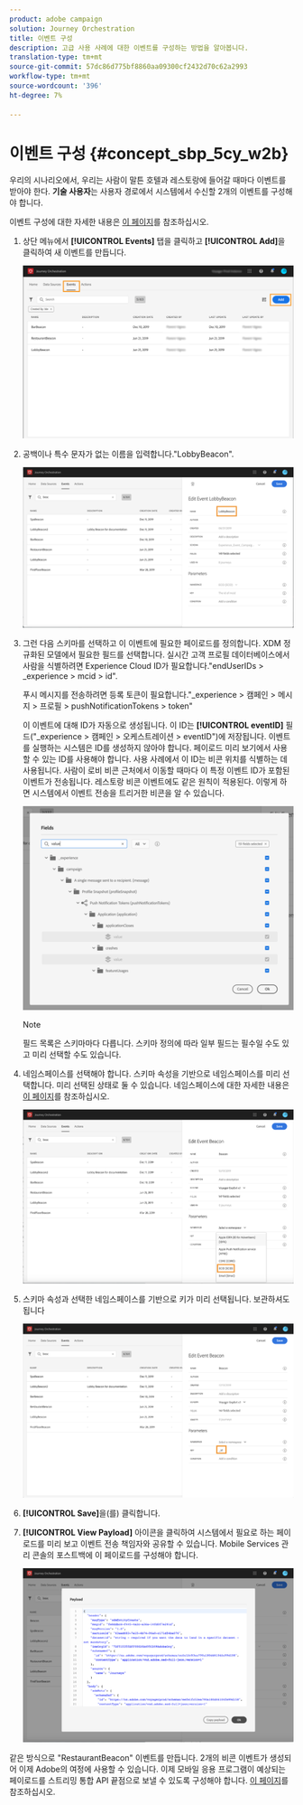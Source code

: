 ```yaml
---
product: adobe campaign
solution: Journey Orchestration
title: 이벤트 구성
description: 고급 사용 사례에 대한 이벤트를 구성하는 방법을 알아봅니다.
translation-type: tm+mt
source-git-commit: 57dc86d775bf8860aa09300cf2432d70c62a2993
workflow-type: tm+mt
source-wordcount: '396'
ht-degree: 7%

---
```



# 이벤트 구성 {#concept_sbp_5cy_w2b}

우리의 시나리오에서, 우리는 사람이 말튼 호텔과 레스토랑에 들어갈 때마다 이벤트를 받아야 한다. **기술 사용자**&#x200B;는 사용자 경로에서 시스템에서 수신할 2개의 이벤트를 구성해야 합니다.

이벤트 구성에 대한 자세한 내용은 [이 페이지](../event/about-events.md)를 참조하십시오.

1. 상단 메뉴에서 **[!UICONTROL Events]** 탭을 클릭하고 **[!UICONTROL Add]**&#x200B;을 클릭하여 새 이벤트를 만듭니다.

   ![](../assets/journeyuc1_1.png)

1. 공백이나 특수 문자가 없는 이름을 입력합니다.&quot;LobbyBeacon&quot;.

   ![](../assets/journeyuc2_1.png)

1. 그런 다음 스키마를 선택하고 이 이벤트에 필요한 페이로드를 정의합니다. XDM 정규화된 모델에서 필요한 필드를 선택합니다. 실시간 고객 프로필 데이터베이스에서 사람을 식별하려면 Experience Cloud ID가 필요합니다.&quot;endUserIDs > _experience > mcid > id&quot;.

   푸시 메시지를 전송하려면 등록 토큰이 필요합니다.&quot;_experience > 캠페인 > 메시지 > 프로필 > pushNotificationTokens > token&quot;

   이 이벤트에 대해 ID가 자동으로 생성됩니다. 이 ID는 **[!UICONTROL eventID]** 필드(&quot;_experience > 캠페인 > 오케스트레이션 > eventID&quot;)에 저장됩니다. 이벤트를 실행하는 시스템은 ID를 생성하지 않아야 합니다. 페이로드 미리 보기에서 사용할 수 있는 ID를 사용해야 합니다. 사용 사례에서 이 ID는 비콘 위치를 식별하는 데 사용됩니다. 사람이 로비 비콘 근처에서 이동할 때마다 이 특정 이벤트 ID가 포함된 이벤트가 전송됩니다. 레스토랑 비콘 이벤트에도 같은 원칙이 적용된다. 이렇게 하면 시스템에서 이벤트 전송을 트리거한 비콘을 알 수 있습니다.

   ![](../assets/journeyuc2_2.png)

   >[!NOTE]
   >
   >필드 목록은 스키마마다 다릅니다. 스키마 정의에 따라 일부 필드는 필수일 수도 있고 미리 선택할 수도 있습니다.

1. 네임스페이스를 선택해야 합니다. 스키마 속성을 기반으로 네임스페이스를 미리 선택합니다. 미리 선택된 상태로 둘 수 있습니다. 네임스페이스에 대한 자세한 내용은 [이 페이지](../event/selecting-the-namespace.md)를 참조하십시오.

   ![](../assets/journeyuc2_4.png)

1. 스키마 속성과 선택한 네임스페이스를 기반으로 키가 미리 선택됩니다. 보관하셔도 됩니다

   ![](../assets/journeyuc2_4bis.png)

1. **[!UICONTROL Save]**&#x200B;을(를) 클릭합니다.

1. **[!UICONTROL View Payload]** 아이콘을 클릭하여 시스템에서 필요로 하는 페이로드를 미리 보고 이벤트 전송 책임자와 공유할 수 있습니다.  Mobile Services 관리 콘솔의 포스트백에 이 페이로드를 구성해야 합니다.

   ![](../assets/journeyuc2_5.png)

같은 방식으로 &quot;RestaurantBeacon&quot; 이벤트를 만듭니다. 2개의 비콘 이벤트가 생성되어 이제 Adobe의 여정에 사용할 수 있습니다. 이제 모바일 응용 프로그램이 예상되는 페이로드를 스트리밍 통합 API 끝점으로 보낼 수 있도록 구성해야 합니다. [이 페이지](../event/additional-steps-to-send-events-to-journey-orchestration.md)를 참조하십시오.

